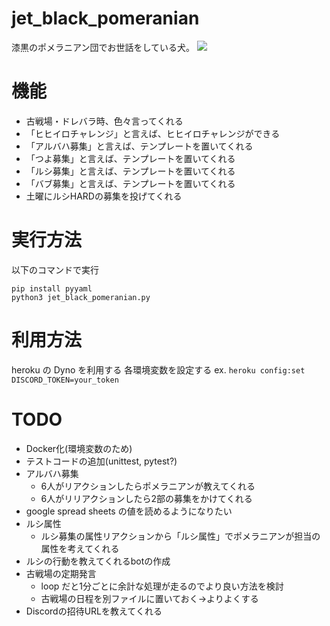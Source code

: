 # jet_black_pomeranian
漆黒のポメラニアン団でお世話をしている犬。
![](./doc/img/pome.png)

# 機能
- 古戦場・ドレバラ時、色々言ってくれる
- 「ヒヒイロチャレンジ」と言えば、ヒヒイロチャレンジができる
- 「アルバハ募集」と言えば、テンプレートを置いてくれる
- 「つよ募集」と言えば、テンプレートを置いてくれる
- 「ルシ募集」と言えば、テンプレートを置いてくれる
- 「バブ募集」と言えば、テンプレートを置いてくれる
- 土曜にルシHARDの募集を投げてくれる

# 実行方法
以下のコマンドで実行
```
pip install pyyaml
python3 jet_black_pomeranian.py
```

# 利用方法
heroku の Dyno を利用する
各環境変数を設定する
ex. `heroku config:set DISCORD_TOKEN=your_token`

# TODO
- Docker化(環境変数のため)
- テストコードの追加(unittest, pytest?)
- アルバハ募集
    - 6人がリアクションしたらポメラニアンが教えてくれる
    - 6人がリリアクションしたら2部の募集をかけてくれる
- google spread sheets の値を読めるようになりたい
- ルシ属性
    - ルシ募集の属性リアクションから「ルシ属性」でポメラニアンが担当の属性を考えてくれる
- ルシの行動を教えてくれるbotの作成
- 古戦場の定期発言
    - loop だと1分ごとに余計な処理が走るのでより良い方法を検討
    - 古戦場の日程を別ファイルに置いておく->よりよくする
- Discordの招待URLを教えてくれる
